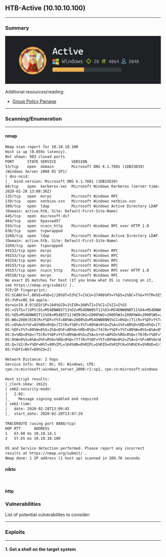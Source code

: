 
<head>
   <link rel="stylesheet" href="css/retro.css">
</head>

## HTB-Active (10.10.10.100)
----
### Summary
![Bastard](images/active.png)

Additonal resources/reading:
* [Group Policy Pwnage](https://blog.rapid7.com/2016/07/27/pentesting-in-the-real-world-group-policy-pwnage/)

---
### Scanning/Enumeration
---
#### nmap 
```Starting Nmap 7.80 ( https://nmap.org ) at 2020-02-28 06:06 MST
Nmap scan report for 10.10.10.100
Host is up (0.059s latency).
Not shown: 983 closed ports
PORT      STATE SERVICE       VERSION
53/tcp    open  domain        Microsoft DNS 6.1.7601 (1DB15D39) (Windows Server 2008 R2 SP1)
| dns-nsid: 
|_  bind.version: Microsoft DNS 6.1.7601 (1DB15D39)
88/tcp    open  kerberos-sec  Microsoft Windows Kerberos (server time: 2020-02-28 13:08:38Z)
135/tcp   open  msrpc         Microsoft Windows RPC
139/tcp   open  netbios-ssn   Microsoft Windows netbios-ssn
389/tcp   open  ldap          Microsoft Windows Active Directory LDAP (Domain: active.htb, Site: Default-First-Site-Name)
445/tcp   open  microsoft-ds?
464/tcp   open  kpasswd5?
593/tcp   open  ncacn_http    Microsoft Windows RPC over HTTP 1.0
636/tcp   open  tcpwrapped
3268/tcp  open  ldap          Microsoft Windows Active Directory LDAP (Domain: active.htb, Site: Default-First-Site-Name)
3269/tcp  open  tcpwrapped
49152/tcp open  msrpc         Microsoft Windows RPC
49153/tcp open  msrpc         Microsoft Windows RPC
49154/tcp open  msrpc         Microsoft Windows RPC
49155/tcp open  msrpc         Microsoft Windows RPC
49157/tcp open  ncacn_http    Microsoft Windows RPC over HTTP 1.0
49158/tcp open  msrpc         Microsoft Windows RPC
No exact OS matches for host (If you know what OS is running on it, see https://nmap.org/submit/ ).
TCP/IP fingerprint:
OS:SCAN(V=7.80%E=4%D=2/28%OT=53%CT=1%CU=37406%PV=Y%DS=2%DC=T%G=Y%TM=5E59111
OS:3%P=x86_64-apple-darwin19.0.0)SEQ(SP=104%GCD=1%ISR=108%TI=I%CI=I%II=I%SS
OS:=S%TS=7)OPS(O1=M54DNW8ST11%O2=M54DNW8ST11%O3=M54DNW8NNT11%O4=M54DNW8ST11
OS:%O5=M54DNW8ST11%O6=M54DST11)WIN(W1=2000%W2=2000%W3=2000%W4=2000%W5=2000%
OS:W6=2000)ECN(R=Y%DF=Y%T=80%W=2000%O=M54DNW8NNS%CC=N%Q=)T1(R=Y%DF=Y%T=80%S
OS:=O%A=S+%F=AS%RD=0%Q=)T2(R=Y%DF=Y%T=80%W=0%S=Z%A=S%F=AR%O=%RD=0%Q=)T3(R=Y
OS:%DF=Y%T=80%W=0%S=Z%A=O%F=AR%O=%RD=0%Q=)T4(R=Y%DF=Y%T=80%W=0%S=A%A=O%F=R%
OS:O=%RD=0%Q=)T5(R=Y%DF=Y%T=80%W=0%S=Z%A=S+%F=AR%O=%RD=0%Q=)T6(R=Y%DF=Y%T=8
OS:0%W=0%S=A%A=O%F=R%O=%RD=0%Q=)T7(R=Y%DF=Y%T=80%W=0%S=Z%A=S+%F=AR%O=%RD=0%
OS:Q=)U1(R=Y%DF=N%T=80%IPL=164%UN=0%RIPL=G%RID=G%RIPCK=G%RUCK=G%RUD=G)IE(R=
OS:Y%DFI=N%T=80%CD=Z)

Network Distance: 2 hops
Service Info: Host: DC; OS: Windows; CPE: cpe:/o:microsoft:windows_server_2008:r2:sp1, cpe:/o:microsoft:windows

Host script results:
|_clock-skew: 2m12s
| smb2-security-mode: 
|   2.02: 
|_    Message signing enabled and required
| smb2-time: 
|   date: 2020-02-28T13:09:45
|_  start_date: 2020-02-28T13:07:29

TRACEROUTE (using port 8888/tcp)
HOP RTT      ADDRESS
1   63.60 ms 10.10.14.1
2   57.65 ms 10.10.10.100

OS and Service detection performed. Please report any incorrect results at https://nmap.org/submit/ .
Nmap done: 1 IP address (1 host up) scanned in 209.76 seconds

```
#### nikto
```
 
```
#### http 



### Vulnerabilities

List of potential vulnerabilites to consider:

---

### Exploits 
---

#### 1. Get a shell on the target system

